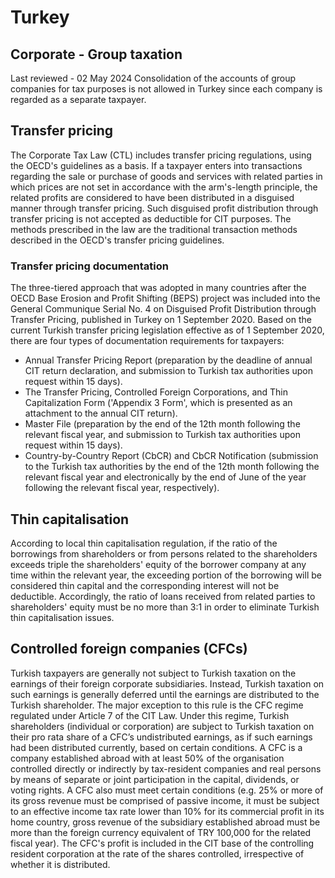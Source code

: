 # Turkey
## Corporate - Group taxation
Last reviewed - 02 May 2024
Consolidation of the accounts of group companies for tax purposes is not allowed in Turkey since each company is regarded as a separate taxpayer.
## Transfer pricing
The Corporate Tax Law (CTL) includes transfer pricing regulations, using the OECD's guidelines as a basis. If a taxpayer enters into transactions regarding the sale or purchase of goods and services with related parties in which prices are not set in accordance with the arm's-length principle, the related profits are considered to have been distributed in a disguised manner through transfer pricing. Such disguised profit distribution through transfer pricing is not accepted as deductible for CIT purposes. The methods prescribed in the law are the traditional transaction methods described in the OECD's transfer pricing guidelines.
### Transfer pricing documentation
The three-tiered approach that was adopted in many countries after the OECD Base Erosion and Profit Shifting (BEPS) project was included into the General Communique Serial No. 4 on Disguised Profit Distribution through Transfer Pricing, published in Turkey on 1 September 2020. Based on the current Turkish transfer pricing legislation effective as of 1 September 2020, there are four types of documentation requirements for taxpayers:
  * Annual Transfer Pricing Report (preparation by the deadline of annual CIT return declaration, and submission to Turkish tax authorities upon request within 15 days).
  * The Transfer Pricing, Controlled Foreign Corporations, and Thin Capitalization Form ('Appendix 3 Form', which is presented as an attachment to the annual CIT return).
  * Master File (preparation by the end of the 12th month following the relevant fiscal year, and submission to Turkish tax authorities upon request within 15 days).
  * Country-by-Country Report (CbCR) and CbCR Notification (submission to the Turkish tax authorities by the end of the 12th month following the relevant fiscal year and electronically by the end of June of the year following the relevant fiscal year, respectively).


## Thin capitalisation
According to local thin capitalisation regulation, if the ratio of the borrowings from shareholders or from persons related to the shareholders exceeds triple the shareholders' equity of the borrower company at any time within the relevant year, the exceeding portion of the borrowing will be considered thin capital and the corresponding interest will not be deductible. Accordingly, the ratio of loans received from related parties to shareholders' equity must be no more than 3:1 in order to eliminate Turkish thin capitalisation issues.
## Controlled foreign companies (CFCs)
Turkish taxpayers are generally not subject to Turkish taxation on the earnings of their foreign corporate subsidiaries. Instead, Turkish taxation on such earnings is generally deferred until the earnings are distributed to the Turkish shareholder. The major exception to this rule is the CFC regime regulated under Article 7 of the CIT Law. Under this regime, Turkish shareholders (individual or corporation) are subject to Turkish taxation on their pro rata share of a CFC’s undistributed earnings, as if such earnings had been distributed currently, based on certain conditions.
A CFC is a company established abroad with at least 50% of the organisation controlled directly or indirectly by tax-resident companies and real persons by means of separate or joint participation in the capital, dividends, or voting rights. A CFC also must meet certain conditions (e.g. 25% or more of its gross revenue must be comprised of passive income, it must be subject to an effective income tax rate lower than 10% for its commercial profit in its home country, gross revenue of the subsidiary established abroad must be more than the foreign currency equivalent of TRY 100,000 for the related fiscal year).
The CFC's profit is included in the CIT base of the controlling resident corporation at the rate of the shares controlled, irrespective of whether it is distributed.
